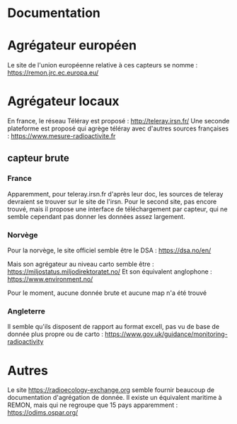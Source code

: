 # Documentation 

# Agrégateur européen

Le site de l'union européenne relative à ces capteurs se nomme : https://remon.jrc.ec.europa.eu/


# Agrégateur locaux

En france, le réseau Téléray est proposé : http://teleray.irsn.fr/
Une seconde plateforme est proposé qui agrège téléray avec d'autres sources françaises : https://www.mesure-radioactivite.fr

## capteur brute

### France
Apparemment, pour teleray.irsn.fr d'après leur doc, les sources de teleray devraient se trouver sur le site de l'irsn.
Pour le second site, pas encore trouvé, mais il propose une interface de téléchargement par capteur, qui ne semble cependant pas donner les données assez largement.

### Norvège

Pour la norvège, le site officiel semble être le DSA : 
https://dsa.no/en/

Mais son agrégateur au niveau carto semble être : https://miljostatus.miljodirektoratet.no/
Et son équivalent anglophone : https://www.environment.no/

Pour le moment, aucune donnée brute et aucune map n'a été trouvé

### Angleterre

Il semble qu'ils disposent de rapport au format excell, pas vu de base de donnée plus propre ou de carto : https://www.gov.uk/guidance/monitoring-radioactivity

# Autres

Le site https://radioecology-exchange.org semble fournir beaucoup de documentation d'agrégation de donnée.
Il existe un équivalent maritime à REMON, mais qui ne regroupe que 15 pays apparemment : https://odims.ospar.org/
